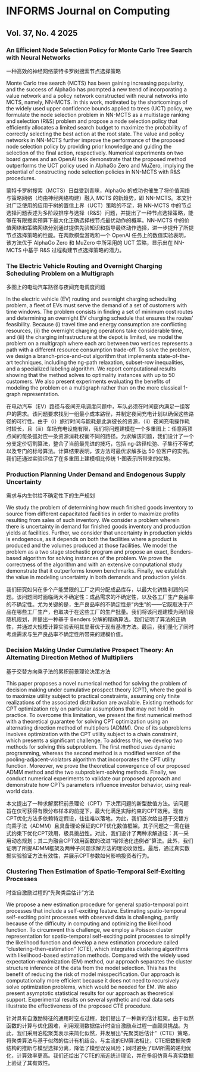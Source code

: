 # INFORMS Journal on Computing

## Vol. 37, No. 4 2025

### An Efficient Node Selection Policy for Monte Carlo Tree Search with Neural Networks
一种高效的神经网络蒙特卡罗树搜索节点选择策略

Monte Carlo tree search (MCTS) has been gaining increasing popularity, and the success of AlphaGo has prompted a new trend of incorporating a value network and a policy network constructed with neural networks into MCTS, namely, NN-MCTS. In this work, motivated by the shortcomings of the widely used upper confidence bounds applied to trees (UCT) policy, we formulate the node selection problem in NN-MCTS as a multistage ranking and selection (R&S) problem and propose a node selection policy that efficiently allocates a limited search budget to maximize the probability of correctly selecting the best action at the root state. The value and policy networks in NN-MCTS further improve the performance of the proposed node selection policy by providing prior knowledge and guiding the selection of the final action, respectively. Numerical experiments on two board games and an OpenAI task demonstrate that the proposed method outperforms the UCT policy used in AlphaGo Zero and MuZero, implying the potential of constructing node selection policies in NN-MCTS with R&S procedures.

蒙特卡罗树搜索（MCTS）日益受到青睐，AlphaGo 的成功也催生了将价值网络与策略网络（均由神经网络构建）融入 MCTS 的新趋势，即 NN-MCTS。本文针对广泛使用的应用于树的置信上界（UCT）策略的不足，将 NN-MCTS 中的节点选择问题表述为多阶段排序与选择（R&S）问题，并提出了一种节点选择策略，能够在有限搜索预算下最大化正确选择根节点最优动作的概率。NN-MCTS 中的价值网络和策略网络分别通过提供先验知识和指导最终动作选择，进一步提升了所提节点选择策略的性能。在两款棋盘游戏和一个 OpenAI 任务上的数值实验表明，该方法优于 AlphaGo Zero 和 MuZero 中所采用的 UCT 策略，显示出在 NN-MCTS 中基于 R&S 过程构建节点选择策略的潜力。

### The Electric Vehicle Routing and Overnight Charging Scheduling Problem on a Multigraph
多图上的电动汽车路径与夜间充电调度问题

In the electric vehicle (EV) routing and overnight charging scheduling problem, a fleet of EVs must serve the demand of a set of customers with time windows. The problem consists in finding a set of minimum cost routes and determining an overnight EV charging schedule that ensures the routes’ feasibility. Because (i) travel time and energy consumption are conflicting resources, (ii) the overnight charging operations take considerable time, and (iii) the charging infrastructure at the depot is limited, we model the problem on a multigraph where each arc between two vertices represents a path with a different resource consumption trade-off. To solve the problem, we design a branch-price-and-cut algorithm that implements state-of-the-art techniques, including the ng-path relaxation, subset-row inequalities, and a specialized labeling algorithm. We report computational results showing that the method solves to optimality instances with up to 50 customers. We also present experiments evaluating the benefits of modeling the problem on a multigraph rather than on the more classical 1-graph representation.

在电动汽车（EV）路径与夜间充电调度问题中，车队必须在时间窗内满足一组客户的需求。该问题要求找到一组最小成本路径，并制定夜间充电计划以确保这些路径的可行性。由于（i）旅行时间与能耗是此消彼长的资源，（ii）夜间充电操作耗时较长，且（iii）车场充电设施有限，我们将问题建模在一个多重图上：任意两顶点间的每条弧对应一条资源消耗权衡不同的路径。为求解该问题，我们设计了一个分支定价切割算法，整合了当前最先进的技巧，包括 ng-路径松弛、子集行不等式以及专门的标号算法。计算结果表明，该方法可最优求解多达 50 位客户的实例。我们还通过实验评估了在多重图上建模相比传统 1-图表示所带来的优势。

### Production Planning Under Demand and Endogenous Supply Uncertainty
需求与内生供给不确定性下的生产规划

We study the problem of determining how much finished goods inventory to source from different capacitated facilities in order to maximize profits resulting from sales of such inventory. We consider a problem wherein there is uncertainty in demand for finished goods inventory and production yields at facilities. Further, we consider that uncertainty in production yields is endogenous, as it depends on both the facilities where a product is produced and the volumes produced at those facilities. We model the problem as a two stage stochastic program and propose an exact, Benders-based algorithm for solving instances of the problem. We prove the correctness of the algorithm and with an extensive computational study demonstrate that it outperforms known benchmarks. Finally, we establish the value in modeling uncertainty in both demands and production yields.

我们研究如何在多个产能受限的工厂之间分配成品库存，以最大化销售利润的问题。该问题同时面临两大不确定性：成品需求的不确定性，以及各工厂生产良品率的不确定性。尤为关键的是，生产良品率的不确定性是“内生”的——它既取决于产品在哪些工厂生产，也取决于在这些工厂的生产批量。我们将该问题建模为两阶段随机规划，并提出一种基于 Benders 分解的精确算法。我们证明了算法的正确性，并通过大规模计算实验表明其显著优于现有基准方法。最后，我们量化了同时考虑需求与生产良品率不确定性所带来的建模价值。

### Decision Making Under Cumulative Prospect Theory: An Alternating Direction Method of Multipliers
基于交替方向乘子法的累积前景理论决策方法

This paper proposes a novel numerical method for solving the problem of decision making under cumulative prospect theory (CPT), where the goal is to maximize utility subject to practical constraints, assuming only finite realizations of the associated distribution are available. Existing methods for CPT optimization rely on particular assumptions that may not hold in practice. To overcome this limitation, we present the first numerical method with a theoretical guarantee for solving CPT optimization using an alternating direction method of multipliers (ADMM). One of its subproblems involves optimization with the CPT utility subject to a chain constraint, which presents a significant challenge. To address this, we develop two methods for solving this subproblem. The first method uses dynamic programming, whereas the second method is a modified version of the pooling-adjacent-violators algorithm that incorporates the CPT utility function. Moreover, we prove the theoretical convergence of our proposed ADMM method and the two subproblem-solving methods. Finally, we conduct numerical experiments to validate our proposed approach and demonstrate how CPT’s parameters influence investor behavior, using real-world data.

本文提出了一种求解累积前景理论（CPT）下决策问题的新型数值方法。该问题旨在仅可获得有限分布样本的前提下，最大化满足实际约束的CPT效用。现有CPT优化方法多依赖特定假设，往往难以落地。为此，我们首次给出基于交替方向乘子法（ADMM）且具备理论保证的CPT优化数值框架。其子问题之一需在链式约束下优化CPT效用，极具挑战性。对此，我们设计了两种求解途径：其一采用动态规划；其二为融合CPT效用函数的改进“相邻池化违例者”算法。此外，我们证明了所提ADMM框架及两种子问题求解方法的理论收敛性。最后，通过真实数据实验验证方法有效性，并展示CPT参数如何影响投资者行为。

### Clustering Then Estimation of Spatio-Temporal Self-Exciting Processes
时空自激励过程的“先聚类后估计”方法

We propose a new estimation procedure for general spatio-temporal point processes that include a self-exciting feature. Estimating spatio-temporal self-exciting point processes with observed data is challenging, partly because of the difficulty in computing and optimizing the likelihood function. To circumvent this challenge, we employ a Poisson cluster representation for spatio-temporal self-exciting point processes to simplify the likelihood function and develop a new estimation procedure called “clustering-then-estimation” (CTE), which integrates clustering algorithms with likelihood-based estimation methods. Compared with the widely used expectation-maximization (EM) method, our approach separates the cluster structure inference of the data from the model selection. This has the benefit of reducing the risk of model misspecification. Our approach is computationally more efficient because it does not need to recursively solve optimization problems, which would be needed for EM. We also present asymptotic statistical results for our approach as theoretical support. Experimental results on several synthetic and real data sets illustrate the effectiveness of the proposed CTE procedure.

针对具有自激励特征的通用时空点过程，我们提出了一种新的估计框架。由于似然函数的计算与优化困难，利用观测数据估计时空自激励点过程一直颇具挑战。为此，我们采用泊松聚类表示来简化似然，并发展出“先聚类后估计”（CTE）策略，将聚类算法与基于似然的估计有机结合。与主流的EM算法相比，CTE把数据聚类结构的推断与模型选择分离，降低了模型误设风险；同时避免了EM所需的递归优化，计算效率更高。我们还给出了CTE的渐近统计理论，并在多组仿真与真实数据上验证了其有效性。